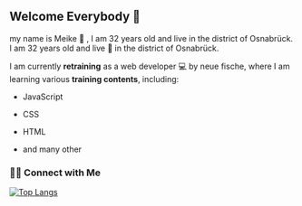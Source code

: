 ## Welcome Everybody 👋

my name is Meike :bee: , I am 32 years old and live in the district of Osnabrück.
 I am 32 years old and live :bee: in the district of Osnabrück.


I am currently **retraining** as a web developer :computer: by neue fische, where I am learning various **training contents**, including:

+ JavaScript

+ CSS

+ HTML 
+ and many other


<h3> 🤝🏻 Connect with Me </h3>

[![Top Langs](https://github-readme-stats.vercel.app/api/top-langs/?username=Meike-Ka&layout=compact&text_color=daf7dc&bg_color=151515)](https://github.com/kumawatlalit912/github-readme-stats)
